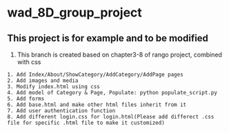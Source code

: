 # wad_8D_group_project

## This project is for example and to be modified


1. This branch is created based on chapter3-8 of rango project, combined with css
```
1. Add Index/About/ShowCategory/AddCategory/AddPage pages
2. Add images and media
3. Modify index.html using css
4. Add model of Category & Page, Populate: python populate_script.py
5. Add forms
6. Add base.html and make other html files inherit from it
7. Add user authentication function
8. Add different login.css for login.html(Please add differect .css file for specific .html file to make it customized)
```
